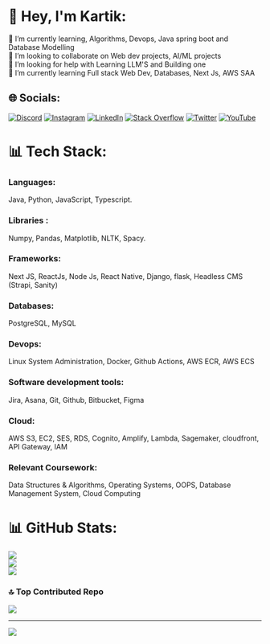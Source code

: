 # 💫 Hey, I'm Kartik:
🔭 I’m currently learning, Algorithms, Devops, Java spring boot and Database Modelling<br>👯 I’m looking to collaborate on Web dev projects, AI/ML projects<br>🤝 I’m looking for help with Learning LLM'S and Building one<br>🌱 I’m currently learning Full stack Web Dev, Databases, Next Js, AWS SAA


## 🌐 Socials:
[![Discord](https://img.shields.io/badge/Discord-%237289DA.svg?logo=discord&logoColor=white)](https://discord.gg/kartik#5117) [![Instagram](https://img.shields.io/badge/Instagram-%23E4405F.svg?logo=Instagram&logoColor=white)](https://instagram.com/thisiskartik._) [![LinkedIn](https://img.shields.io/badge/LinkedIn-%230077B5.svg?logo=linkedin&logoColor=white)](https://in.linkedin.com/in/thisiskartik) [![Stack Overflow](https://img.shields.io/badge/-Stackoverflow-FE7A16?logo=stack-overflow&logoColor=white)](https://stackoverflow.com/users/14535837) [![Twitter](https://img.shields.io/badge/Twitter-%231DA1F2.svg?logo=Twitter&logoColor=white)](https://twitter.com/thisiskartik_) [![YouTube](https://img.shields.io/badge/YouTube-%23FF0000.svg?logo=YouTube&logoColor=white)](https://youtube.com/@programityourway) 

# 📊 Tech Stack:
 ### Languages: 
 Java, Python, JavaScript, Typescript.
### Libraries : 
 Numpy, Pandas, Matplotlib, NLTK, Spacy.
### Frameworks: 
 Next JS, ReactJs, Node Js, React Native, Django, flask, Headless CMS (Strapi, Sanity)
### Databases: 
 PostgreSQL, MySQL
### Devops: 
 Linux System Administration, Docker, Github Actions, AWS ECR, AWS ECS
### Software development tools: 
 Jira, Asana, Git, Github, Bitbucket, Figma
### Cloud: 
 AWS S3, EC2, SES, RDS, Cognito, Amplify, Lambda, Sagemaker, cloudfront, API Gateway, IAM
### Relevant Coursework: 
 Data Structures & Algorithms, Operating Systems, OOPS, Database Management System,
 Cloud Computing

# 📊 GitHub Stats:
   
![](https://github-readme-stats.vercel.app/api?username=gtgkartik&theme=dark&hide_border=false&include_all_commits=true&count_private=true)<br/>
![](https://github-readme-streak-stats.herokuapp.com/?user=gtgkartik&theme=dark&hide_border=false)<br/>
![](https://github-readme-stats.vercel.app/api/top-langs/?username=gtgkartik&theme=dark&hide_border=false&include_all_commits=true&count_private=true&layout=compact)


### 🔝 Top Contributed Repo
![](https://github-contributor-stats.vercel.app/api?username=gtgkartik&limit=5&theme=dark&combine_all_yearly_contributions=true)



---
[![](https://visitcount.itsvg.in/api?id=gtgkartik&icon=0&color=0)](https://visitcount.itsvg.in)
